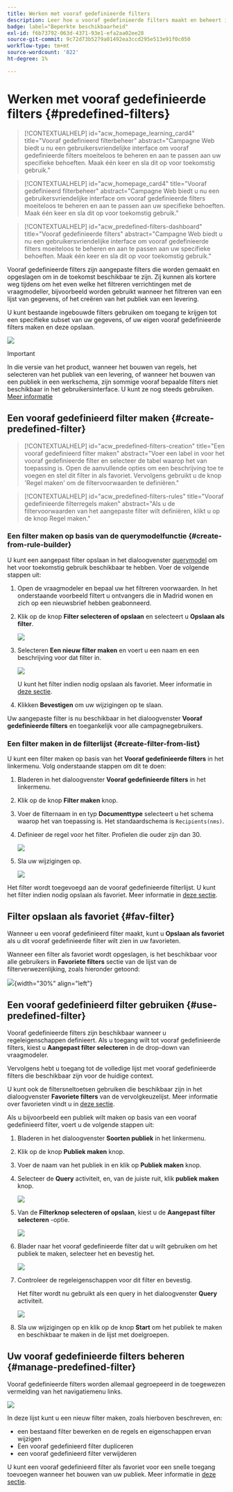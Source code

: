 ```yaml
---
title: Werken met vooraf gedefinieerde filters
description: Leer hoe u vooraf gedefinieerde filters maakt en beheert in de gebruikersinterface van Adobe Campaign
badge: label="Beperkte beschikbaarheid"
exl-id: f6b73792-063d-4371-93e1-efa2aa02ee28
source-git-commit: 9c72d73b5279a01492ea3ccd295e513e91f0c050
workflow-type: tm+mt
source-wordcount: '822'
ht-degree: 1%

---
```


# Werken met vooraf gedefinieerde filters {#predefined-filters}

>[!CONTEXTUALHELP]
>id="acw_homepage_learning_card4"
>title="Vooraf gedefinieerd filterbeheer"
>abstract="Campagne Web biedt u nu een gebruikersvriendelijke interface om vooraf gedefinieerde filters moeiteloos te beheren en aan te passen aan uw specifieke behoeften. Maak één keer en sla dit op voor toekomstig gebruik."


<!--TO REMOVE BELOW-->
>[!CONTEXTUALHELP]
>id="acw_homepage_card4"
>title="Vooraf gedefinieerd filterbeheer"
>abstract="Campagne Web biedt u nu een gebruikersvriendelijke interface om vooraf gedefinieerde filters moeiteloos te beheren en aan te passen aan uw specifieke behoeften. Maak één keer en sla dit op voor toekomstig gebruik."

<!--TO REMOVE ABOVE-->


>[!CONTEXTUALHELP]
>id="acw_predefined-filters-dashboard"
>title="Vooraf gedefinieerde filters"
>abstract="Campagne Web biedt u nu een gebruikersvriendelijke interface om vooraf gedefinieerde filters moeiteloos te beheren en aan te passen aan uw specifieke behoeften. Maak één keer en sla dit op voor toekomstig gebruik."

Vooraf gedefinieerde filters zijn aangepaste filters die worden gemaakt en opgeslagen om in de toekomst beschikbaar te zijn. Zij kunnen als kortere weg tijdens om het even welke het filtreren verrichtingen met de vraagmodeller, bijvoorbeeld worden gebruikt wanneer het filtreren van een lijst van gegevens, of het creëren van het publiek van een levering.

U kunt bestaande ingebouwde filters gebruiken om toegang te krijgen tot een specifieke subset van uw gegevens, of uw eigen vooraf gedefinieerde filters maken en deze opslaan.

![](assets/predefined-filters-menu.png)

>[!IMPORTANT]
>
>In die versie van het product, wanneer het bouwen van regels, het selecteren van het publiek van een levering, of wanneer het bouwen van een publiek in een werkschema, zijn sommige vooraf bepaalde filters niet beschikbaar in het gebruikersinterface. U kunt ze nog steeds gebruiken. [Meer informatie](guardrails.md#predefined-filters-filters-guardrails-limitations)


## Een vooraf gedefinieerd filter maken {#create-predefined-filter}

>[!CONTEXTUALHELP]
>id="acw_predefined-filters-creation"
>title="Een vooraf gedefinieerd filter maken"
>abstract="Voer een label in voor het vooraf gedefinieerde filter en selecteer de tabel waarop het van toepassing is. Open de aanvullende opties om een beschrijving toe te voegen en stel dit filter in als favoriet. Vervolgens gebruikt u de knop &#39;Regel maken&#39; om de filtervoorwaarden te definiëren."

>[!CONTEXTUALHELP]
>id="acw_predefined-filters-rules"
>title="Vooraf gedefinieerde filterregels maken"
>abstract="Als u de filtervoorwaarden van het aangepaste filter wilt definiëren, klikt u op de knop Regel maken."

### Een filter maken op basis van de querymodelfunctie {#create-from-rule-builder}

U kunt een aangepast filter opslaan in het dialoogvenster [querymodel](../query/query-modeler-overview.md) om het voor toekomstig gebruik beschikbaar te hebben. Voer de volgende stappen uit:

1. Open de vraagmodeler en bepaal uw het filtreren voorwaarden. In het onderstaande voorbeeld filtert u ontvangers die in Madrid wonen en zich op een nieuwsbrief hebben geabonneerd.
1. Klik op de knop **Filter selecteren of opslaan** en selecteert u **Opslaan als filter**.

   ![](assets/predefined-filters-save.png)

1. Selecteren **Een nieuw filter maken** en voert u een naam en een beschrijving voor dat filter in.

   ![](assets/predefined-filters-save-filter.png)

   U kunt het filter indien nodig opslaan als favoriet. Meer informatie in [deze sectie](#fav-filter).

1. Klikken **Bevestigen** om uw wijzigingen op te slaan.

Uw aangepaste filter is nu beschikbaar in het dialoogvenster **Vooraf gedefinieerde filters** en toegankelijk voor alle campagnegebruikers.


### Een filter maken in de filterlijst {#create-filter-from-list}

U kunt een filter maken op basis van het **Vooraf gedefinieerde filters** in het linkermenu. Volg onderstaande stappen om dit te doen:

1. Bladeren in het dialoogvenster **Vooraf gedefinieerde filters** in het linkermenu.
1. Klik op de knop **Filter maken** knop.
1. Voer de filternaam in en typ **Documenttype** selecteert u het schema waarop het van toepassing is. Het standaardschema is `Recipients(nms)`.


1. Definieer de regel voor het filter. Profielen die ouder zijn dan 30.

   ![](assets/filter-30+.png)


1. Sla uw wijzigingen op.

   ![](assets/new-filter.png)


Het filter wordt toegevoegd aan de vooraf gedefinieerde filterlijst. U kunt het filter indien nodig opslaan als favoriet. Meer informatie in [deze sectie](#fav-filter).


## Filter opslaan als favoriet {#fav-filter}

Wanneer u een vooraf gedefinieerd filter maakt, kunt u **Opslaan als favoriet** als u dit vooraf gedefinieerde filter wilt zien in uw favorieten.


Wanneer een filter als favoriet wordt opgeslagen, is het beschikbaar voor alle gebruikers in **Favoriete filters** sectie van de lijst van de filterverwezenlijking, zoals hieronder getoond:

![](assets/predefined-filters-favorite.png){width="30%" align="left"}

## Een vooraf gedefinieerd filter gebruiken {#use-predefined-filter}

Vooraf gedefinieerde filters zijn beschikbaar wanneer u regeleigenschappen definieert. Als u toegang wilt tot vooraf gedefinieerde filters, kiest u **Aangepast filter selecteren** in de drop-down van vraagmodeler.

Vervolgens hebt u toegang tot de volledige lijst met vooraf gedefinieerde filters die beschikbaar zijn voor de huidige context.

U kunt ook de filtersneltoetsen gebruiken die beschikbaar zijn in het dialoogvenster **Favoriete filters** van de vervolgkeuzelijst. Meer informatie over favorieten vindt u in [deze sectie](#fav-filter).

Als u bijvoorbeeld een publiek wilt maken op basis van een vooraf gedefinieerd filter, voert u de volgende stappen uit:

1. Bladeren in het dialoogvenster **Soorten publiek** in het linkermenu.
1. Klik op de knop **Publiek maken** knop.
1. Voer de naam van het publiek in en klik op **Publiek maken** knop.
1. Selecteer de **Query** activiteit, en, van de juiste ruit, klik **publiek maken** knop.

   ![](assets/build-audience-from-filter.png)

1. Van de **Filterknop selecteren of opslaan**, kiest u de **Aangepast filter selecteren** -optie.

   ![](assets/build-audience-select-custom-filter.png)

1. Blader naar het vooraf gedefinieerde filter dat u wilt gebruiken om het publiek te maken, selecteer het en bevestig het.

   ![](assets/build-audience-filter-list.png)

1. Controleer de regeleigenschappen voor dit filter en bevestig.

   Het filter wordt nu gebruikt als een query in het dialoogvenster **Query** activiteit.

   ![](assets/build-audience-confirm.png)

1. Sla uw wijzigingen op en klik op de knop **Start** om het publiek te maken en beschikbaar te maken in de lijst met doelgroepen.

## Uw vooraf gedefinieerde filters beheren {#manage-predefined-filter}

Vooraf gedefinieerde filters worden allemaal gegroepeerd in de toegewezen vermelding van het navigatiemenu links.

![](assets/list-of-filters.png)

In deze lijst kunt u een nieuw filter maken, zoals hierboven beschreven, en:

* een bestaand filter bewerken en de regels en eigenschappen ervan wijzigen
* Een vooraf gedefinieerd filter dupliceren
* een vooraf gedefinieerd filter verwijderen

U kunt een vooraf gedefinieerd filter als favoriet voor een snelle toegang toevoegen wanneer het bouwen van uw publiek. Meer informatie in [deze sectie](#fav-filter).

<!--
## Built-in predefined filters {#ootb-predefined-filter}

Campaign comes with a set of predefined filters, built from the client console. These filters can be used to define your audiences, and rules. They must not be modified.
-->
